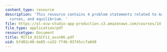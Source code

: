 ```yaml
---
content_type: resource
description: 'This resource contains 4 problem statements related to marginal cost
  curves, and equilibrium. '
file: https://ol-ocw-studio-app-production.s3.amazonaws.com/courses/14-01sc-principles-of-microeconomics-fall-2011/bfd02c40de05ca327f4b93745ccfa049_MIT14_01SCF11_assn06.pdf
file_type: application/pdf
resourcetype: Document
title: MIT14_01SCF11_assn06.pdf
uid: bfd02c40-de05-ca32-7f4b-93745ccfa049
---
```

